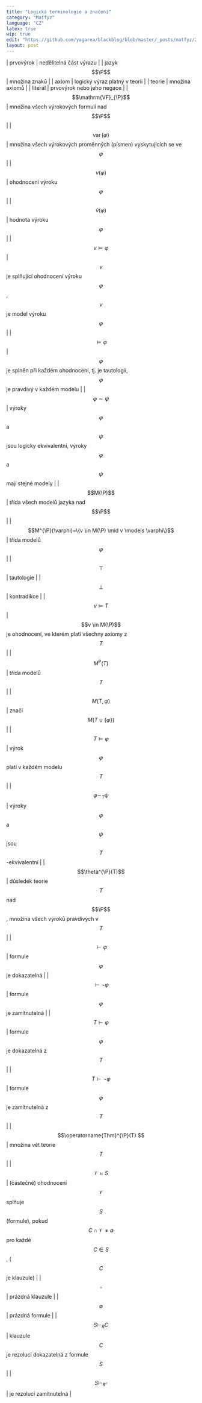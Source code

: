 ```yaml
---
title: "Logická terminologie a značení"
category: "Matfyz"
language: "CZ"
latex: true
wip: true
edit: "https://github.com/yagarea/blackblog/blob/master/_posts/matfyz/2022-09-04-vyrokova-a-predikatova-logika.md?plain=1"
layout: post
---
```


| prvovýrok                         | nedělitelná část výrazu |
| jazyk $$\P$$                      | množina znaků |
| axiom                             | logický výraz platný v teorii |
| teorie                            | množina axiomů |
| literál                           | prvovýrok nebo jeho negace |
| $$\mathrm{VF}_{\P}$$              | množina všech výrokových formulí nad $$\P$$ |
| $$\operatorname{var}(\varphi)$$   | množina všech výrokových proměnných (písmen) vyskytujících se ve $$\varphi$$ |
| $$v(\varphi)$$                    | ohodnocení výroku $$\varphi$$ |
| $$\bar{v}(\varphi)$$              | hodnota výroku $$\varphi$$ |
| $$v \models \varphi$$             | $$v$$ je splňující ohodnocení výroku $$\varphi$$, $$v$$ je model výroku $$\varphi$$ |
| $$\models \varphi$$               | $$\varphi$$ je splněn při každém ohodnocení, tj. je tautologií, $$\varphi$$ je pravdivý v každém modelu |
| $$\varphi \sim \psi$$             | výroky $$\varphi$$ a $$\psi$$ jsou logicky ekvivalentní, výroky $$\varphi$$ a $$\psi$$ mají stejné modely |
| $$M(\P)$$                         | třída všech modelů jazyka nad $$\P$$ |
| $$M^{\P}(\varphi)=\{v \in M(\P) \mid v \models \varphi\}$$ | třída modelů $$\varphi$$ |
| $$\top$$                          | tautologie |
| $$\perp$$                         | kontradikce |
| $$v \models T$$                   | $$v \in M(\P)$$ je ohodnocení, ve kterém platí všechny axiomy z $$T$$  |
| $$M^{\mathrm{P}}(T)$$             | třída modelů $$T$$ |
| $$M(T, \varphi)$$                 | značí $$M(T \cup\{\varphi\})$$  |
| $$T \models \varphi$$             | výrok $$\varphi$$ platí v každém modelu $$T$$  |
| $$\varphi \sim_{T} \psi$$         | výroky $$\varphi$$ a $$\psi$$ jsou $$T$$-ekvivalentní  |
| $$\theta^{\P}(T)$$                | důsledek teorie $$T$$ nad $$\P$$, množina všech výroků pravdivých v $$T$$ |
| $$\vdash \varphi$$                | formule $$\varphi$$ je dokazatelná |
| $$\vdash \neg \varphi $$          | formule $$\varphi$$ je zamítnutelná |
| $$T \vdash \varphi $$             | formule $$\varphi$$ je dokazatelná z $$T$$ |
| $$T \vdash \neg \varphi $$        | formule $$\varphi$$ je zamítnutelná z $$T$$ |
| $$\operatorname{Thm}^{\P}(T) $$   | množina vět teorie $$T$$ |
| $$\mathcal{V} \models S $$        | (částečné) ohodnocení $$\mathcal{V}$$ splňuje $$S$$ (formule), pokud $$C \cap \mathcal{V} \neq \emptyset$$ pro každé $$C \in S$$, ( $$C$$ je klauzule) |
| $$\square $$                      | prázdná klauzule |
| $$\emptyset $$                    | prázdná formule |
| $$S \vdash_{R} C $$               | klauzule $$C$$ je rezolucí dokazatelná z formule $$S$$  |
| $$S \vdash_{R} \square $$         | je rezolucí zamítnutelná |

